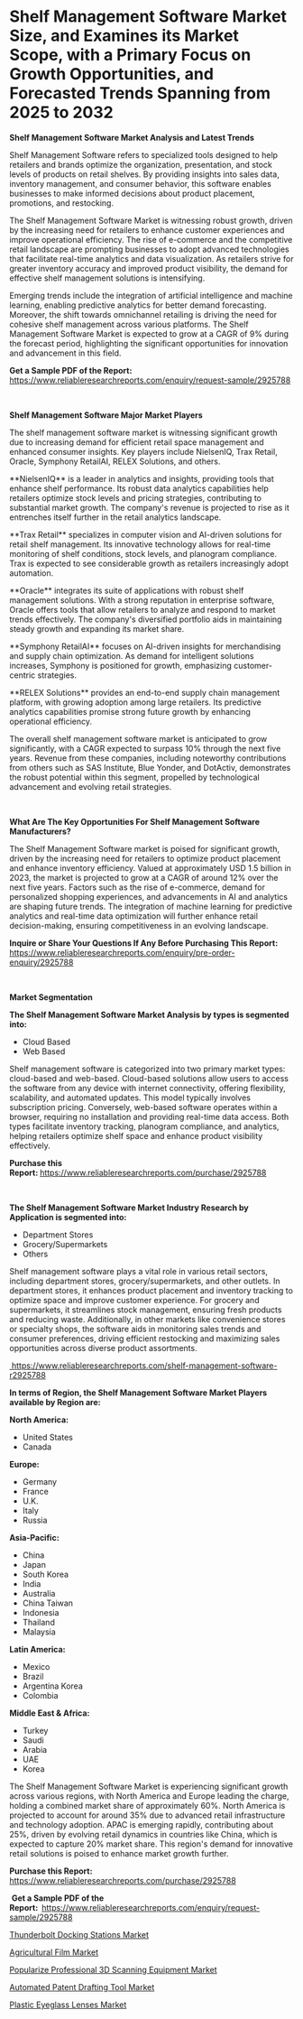 <p><h1>Shelf Management Software Market Size, and Examines its Market Scope, with a Primary Focus on Growth Opportunities, and Forecasted Trends Spanning from 2025 to 2032</h1></p><p><strong>Shelf Management Software Market Analysis and Latest Trends</strong></p>
<p><p>Shelf Management Software refers to specialized tools designed to help retailers and brands optimize the organization, presentation, and stock levels of products on retail shelves. By providing insights into sales data, inventory management, and consumer behavior, this software enables businesses to make informed decisions about product placement, promotions, and restocking.</p><p>The Shelf Management Software Market is witnessing robust growth, driven by the increasing need for retailers to enhance customer experiences and improve operational efficiency. The rise of e-commerce and the competitive retail landscape are prompting businesses to adopt advanced technologies that facilitate real-time analytics and data visualization. As retailers strive for greater inventory accuracy and improved product visibility, the demand for effective shelf management solutions is intensifying.</p><p>Emerging trends include the integration of artificial intelligence and machine learning, enabling predictive analytics for better demand forecasting. Moreover, the shift towards omnichannel retailing is driving the need for cohesive shelf management across various platforms. The Shelf Management Software Market is expected to grow at a CAGR of 9% during the forecast period, highlighting the significant opportunities for innovation and advancement in this field.</p></p>
<p><strong>Get a Sample PDF of the Report:&nbsp;</strong> <a href="https://www.reliableresearchreports.com/enquiry/request-sample/2925788?utm_campaign=16&utm_medium=2&utm_source=Github&utm_content=ia&utm_term=12032025&utm_id=shelf-management-software">https://www.reliableresearchreports.com/enquiry/request-sample/2925788</a></p>
<p>&nbsp;</p>
<p><strong>Shelf Management Software Major Market Players</strong></p>
<p><p>The shelf management software market is witnessing significant growth due to increasing demand for efficient retail space management and enhanced consumer insights. Key players include NielsenIQ, Trax Retail, Oracle, Symphony RetailAI, RELEX Solutions, and others. </p><p>**NielsenIQ** is a leader in analytics and insights, providing tools that enhance shelf performance. Its robust data analytics capabilities help retailers optimize stock levels and pricing strategies, contributing to substantial market growth. The company's revenue is projected to rise as it entrenches itself further in the retail analytics landscape.</p><p>**Trax Retail** specializes in computer vision and AI-driven solutions for retail shelf management. Its innovative technology allows for real-time monitoring of shelf conditions, stock levels, and planogram compliance. Trax is expected to see considerable growth as retailers increasingly adopt automation.</p><p>**Oracle** integrates its suite of applications with robust shelf management solutions. With a strong reputation in enterprise software, Oracle offers tools that allow retailers to analyze and respond to market trends effectively. The company's diversified portfolio aids in maintaining steady growth and expanding its market share.</p><p>**Symphony RetailAI** focuses on AI-driven insights for merchandising and supply chain optimization. As demand for intelligent solutions increases, Symphony is positioned for growth, emphasizing customer-centric strategies.</p><p>**RELEX Solutions** provides an end-to-end supply chain management platform, with growing adoption among large retailers. Its predictive analytics capabilities promise strong future growth by enhancing operational efficiency.</p><p>The overall shelf management software market is anticipated to grow significantly, with a CAGR expected to surpass 10% through the next five years. Revenue from these companies, including noteworthy contributions from others such as SAS Institute, Blue Yonder, and DotActiv, demonstrates the robust potential within this segment, propelled by technological advancement and evolving retail strategies.</p></p>
<p>&nbsp;</p>
<p><strong>What Are The Key Opportunities For Shelf Management Software Manufacturers?</strong></p>
<p><p>The Shelf Management Software market is poised for significant growth, driven by the increasing need for retailers to optimize product placement and enhance inventory efficiency. Valued at approximately USD 1.5 billion in 2023, the market is projected to grow at a CAGR of around 12% over the next five years. Factors such as the rise of e-commerce, demand for personalized shopping experiences, and advancements in AI and analytics are shaping future trends. The integration of machine learning for predictive analytics and real-time data optimization will further enhance retail decision-making, ensuring competitiveness in an evolving landscape.</p></p>
<p><strong>Inquire or Share Your Questions If Any Before Purchasing This Report:</strong> <a href="https://www.reliableresearchreports.com/enquiry/pre-order-enquiry/2925788?utm_campaign=16&utm_medium=2&utm_source=Github&utm_content=ia&utm_term=12032025&utm_id=shelf-management-software">https://www.reliableresearchreports.com/enquiry/pre-order-enquiry/2925788</a></p>
<p>&nbsp;</p>
<p><strong>Market Segmentation</strong></p>
<p><strong>The Shelf Management Software Market Analysis by types is segmented into:</strong></p>
<p><ul><li>Cloud Based</li><li>Web Based</li></ul></p>
<p><p>Shelf management software is categorized into two primary market types: cloud-based and web-based. Cloud-based solutions allow users to access the software from any device with internet connectivity, offering flexibility, scalability, and automated updates. This model typically involves subscription pricing. Conversely, web-based software operates within a browser, requiring no installation and providing real-time data access. Both types facilitate inventory tracking, planogram compliance, and analytics, helping retailers optimize shelf space and enhance product visibility effectively.</p></p>
<p><strong>Purchase this Report:&nbsp;</strong><a href="https://www.reliableresearchreports.com/purchase/2925788?utm_campaign=16&utm_medium=2&utm_source=Github&utm_content=ia&utm_term=12032025&utm_id=shelf-management-software">https://www.reliableresearchreports.com/purchase/2925788</a></p>
<p>&nbsp;</p>
<p><strong>The Shelf Management Software Market Industry Research by Application is segmented into:</strong></p>
<p><ul><li>Department Stores</li><li>Grocery/Supermarkets</li><li>Others</li></ul></p>
<p><p>Shelf management software plays a vital role in various retail sectors, including department stores, grocery/supermarkets, and other outlets. In department stores, it enhances product placement and inventory tracking to optimize space and improve customer experience. For grocery and supermarkets, it streamlines stock management, ensuring fresh products and reducing waste. Additionally, in other markets like convenience stores or specialty shops, the software aids in monitoring sales trends and consumer preferences, driving efficient restocking and maximizing sales opportunities across diverse product assortments.</p></p>
<p><a href="https://www.reliableresearchreports.com/shelf-management-software-r2925788?utm_campaign=16&utm_medium=2&utm_source=Github&utm_content=ia&utm_term=12032025&utm_id=shelf-management-software">&nbsp;https://www.reliableresearchreports.com/shelf-management-software-r2925788</a></p>
<p><strong>In terms of Region, the Shelf Management Software Market Players available by Region are:</strong></p>
<p>
    <p> <strong> North America: </strong>
        <ul>
            <li>United States</li>
            <li>Canada</li>
        </ul>
        </p> 
    <p> <strong> Europe: </strong>
        <ul>
            <li>Germany</li>
            <li>France</li>
            <li>U.K.</li>
            <li>Italy</li>
            <li>Russia</li>
        </ul>
        </p> 
    <p> <strong> Asia-Pacific: </strong>
        <ul>
            <li>China</li>
            <li>Japan</li>
            <li>South Korea</li>
            <li>India</li>
            <li>Australia</li>
            <li>China Taiwan</li>
            <li>Indonesia</li>
            <li>Thailand</li>
            <li>Malaysia</li>
        </ul>
        </p> 
    <p> <strong> Latin America: </strong>
        <ul>
            <li>Mexico</li>
            <li>Brazil</li>
            <li>Argentina Korea</li>
            <li>Colombia</li>
        </ul>
        </p> 
    <p> <strong> Middle East & Africa: </strong>
        <ul>
            <li>Turkey</li>
            <li>Saudi</li>
            <li>Arabia</li>
            <li>UAE</li>
            <li>Korea</li>
        </ul>
    </p>
    </p>
<p><p>The Shelf Management Software Market is experiencing significant growth across various regions, with North America and Europe leading the charge, holding a combined market share of approximately 60%. North America is projected to account for around 35% due to advanced retail infrastructure and technology adoption. APAC is emerging rapidly, contributing about 25%, driven by evolving retail dynamics in countries like China, which is expected to capture 20% market share. This region's demand for innovative retail solutions is poised to enhance market growth further.</p></p>
<p><strong>Purchase this Report: </strong><a href="https://www.reliableresearchreports.com/purchase/2925788?utm_campaign=16&utm_medium=2&utm_source=Github&utm_content=ia&utm_term=12032025&utm_id=shelf-management-software">https://www.reliableresearchreports.com/purchase/2925788</a></p>
<p>&nbsp;<strong>Get a Sample PDF of the Report:&nbsp;&nbsp;</strong><a href="https://www.reliableresearchreports.com/enquiry/request-sample/2925788?utm_campaign=16&utm_medium=2&utm_source=Github&utm_content=ia&utm_term=12032025&utm_id=shelf-management-software">https://www.reliableresearchreports.com/enquiry/request-sample/2925788</a></p>
<p><strong></strong></p>
<p><p><a href="https://github.com/donsonjupa/Market-Research-Report-List-1/blob/main/thunderbolt-docking-stations-market.md?utm_campaign=16&utm_medium=2&utm_source=Github&utm_content=ia&utm_term=12032025&utm_id=shelf-management-software">Thunderbolt Docking Stations Market</a></p><p><a href="https://github.com/anesimazikpd/Market-Research-Report-List-1/blob/main/agricultural-film-market.md?utm_campaign=16&utm_medium=2&utm_source=Github&utm_content=ia&utm_term=12032025&utm_id=shelf-management-software">Agricultural Film Market</a></p><p><a href="https://github.com/peggiputra7o/Market-Research-Report-List-1/blob/main/popularize-professional-3d-scanning-equipment-market.md?utm_campaign=16&utm_medium=2&utm_source=Github&utm_content=ia&utm_term=12032025&utm_id=shelf-management-software">Popularize Professional 3D Scanning Equipment Market</a></p><p><a href="https://github.com/welidaeisya/Market-Research-Report-List-1/blob/main/automated-patent-drafting-tool-market.md?utm_campaign=16&utm_medium=2&utm_source=Github&utm_content=ia&utm_term=12032025&utm_id=shelf-management-software">Automated Patent Drafting Tool Market</a></p><p><a href="https://github.com/tafuaraasswn/Market-Research-Report-List-1/blob/main/plastic-eyeglass-lenses-market.md?utm_campaign=16&utm_medium=2&utm_source=Github&utm_content=ia&utm_term=12032025&utm_id=shelf-management-software">Plastic Eyeglass Lenses Market</a></p></p>